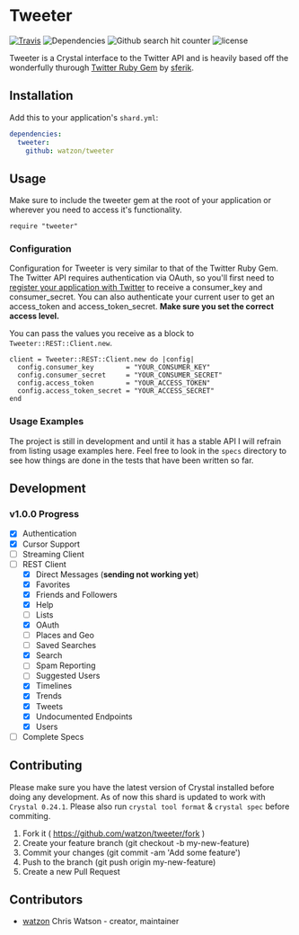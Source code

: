 # Tweeter

[![Travis](https://img.shields.io/travis/watzon/tweeter.svg)](https://travis.org/watzon/tweeter) ![Dependencies](https://shards.rocks/badge/github/watzon/tweeter/status.svg) ![Github search hit counter](https://img.shields.io/github/search/watzon/tweeter/goto.svg) ![license](https://img.shields.io/github/license/watzon/tweeter.svg)

Tweeter is a Crystal interface to the Twitter API and is heavily based off the wonderfully thurough [Twitter Ruby Gem](https://github.com/sferik/twitter) by [sferik](https://github.com/sferik).

## Installation

Add this to your application's `shard.yml`:

```yaml
dependencies:
  tweeter:
    github: watzon/tweeter
```

## Usage

Make sure to include the tweeter gem at the root of your application or wherever you need to access it's functionality.

```crystal
require "tweeter"
```

### Configuration

Configuration for Tweeter is very similar to that of the Twitter Ruby Gem. The Twitter API requires authentication via OAuth, so you'll first need to [register your application with Twitter](https://apps.twitter.com/) to receive a consumer_key and consumer_secret. You can also authenticate your current user to get an access_token and access_token_secret. __Make sure you set the correct access level.__

You can pass the values you receive as a block to `Tweeter::REST::Client.new`.

```crystal
client = Tweeter::REST::Client.new do |config|
  config.consumer_key        = "YOUR_CONSUMER_KEY"
  config.consumer_secret     = "YOUR_CONSUMER_SECRET"
  config.access_token        = "YOUR_ACCESS_TOKEN"
  config.access_token_secret = "YOUR_ACCESS_SECRET"
end
```

### Usage Examples

The project is still in development and until it has a stable API I will refrain from listing usage examples here. Feel free to look in the `specs` directory to see how things are done in the tests that have been written so far.

## Development

### v1.0.0 Progress

- [x] Authentication
- [x] Cursor Support
- [ ] Streaming Client
- [ ] REST Client
  - [x] Direct Messages (__sending not working yet__)
  - [x] Favorites
  - [x] Friends and Followers
  - [x] Help
  - [ ] Lists
  - [x] OAuth
  - [ ] Places and Geo
  - [ ] Saved Searches
  - [x] Search
  - [ ] Spam Reporting
  - [ ] Suggested Users
  - [x] Timelines
  - [x] Trends
  - [x] Tweets
  - [x] Undocumented Endpoints
  - [x] Users
- [ ] Complete Specs

## Contributing

Please make sure you have the latest version of Crystal installed before doing any development. As of now this shard is updated to work with `Crystal 0.24.1`. Please also run `crystal tool format` & `crystal spec` before commiting.

1. Fork it ( https://github.com/watzon/tweeter/fork )
2. Create your feature branch (git checkout -b my-new-feature)
3. Commit your changes (git commit -am 'Add some feature')
4. Push to the branch (git push origin my-new-feature)
5. Create a new Pull Request

## Contributors

- [watzon](https://github.com/watzon) Chris Watson - creator, maintainer
